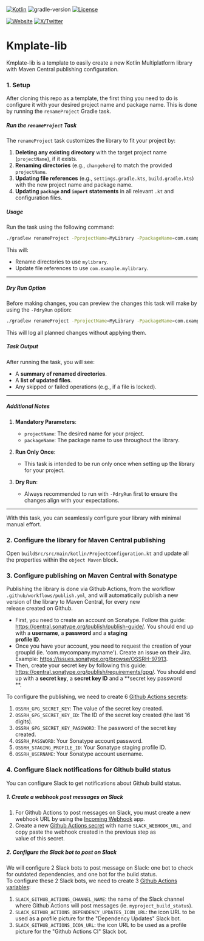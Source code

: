 [![Kotlin](https://img.shields.io/badge/kotlin-2.0.21-blue.svg?logo=kotlin)](http://kotlinlang.org)
![gradle-version](https://img.shields.io/badge/gradle-8.5.2-blue?logo=gradle)
[![License](https://img.shields.io/badge/License-Apache%202.0-green.svg)](https://opensource.org/licenses/Apache-2.0)

[![Website](https://img.shields.io/badge/Author-vivienmahe.com-purple)](https://vivienmahe.com/)
[![X/Twitter](https://img.shields.io/twitter/follow/VivienMahe)](https://twitter.com/VivienMahe)

# Kmplate-lib

Kmplate-lib is a template to easily create a new Kotlin Multiplatform library with Maven Central publishing configuration.

### 1. Setup
After cloning this repo as a template, the first thing you need to do is configure it with your desired project name and package name. This is done by running the `renameProject` Gradle task.

##### Run the `renameProject` Task
The `renameProject` task customizes the library to fit your project by:
1. **Deleting any existing directory** with the target project name (`projectName`), if it exists.
2. **Renaming directories** (e.g., `changehere`) to match the provided `projectName`.
3. **Updating file references** (e.g., `settings.gradle.kts`, `build.gradle.kts`) with the new project name and package name.
4. **Updating `package` and `import` statements** in all relevant `.kt` and configuration files.

##### Usage
Run the task using the following command:
```bash
./gradlew renameProject -PprojectName=MyLibrary -PpackageName=com.example.mylibrary
```

This will:
- Rename directories to use `mylibrary`.
- Update file references to use `com.example.mylibrary`.

---

##### Dry Run Option
Before making changes, you can preview the changes this task will make by using the `-PdryRun` option:

```bash
./gradlew renameProject -PprojectName=MyLibrary -PpackageName=com.example.mylibrary -PdryRun
```

This will log all planned changes without applying them.

##### Task Output
After running the task, you will see:
- A **summary of renamed directories**.
- A **list of updated files**.
- Any skipped or failed operations (e.g., if a file is locked).

---

##### Additional Notes
1. **Mandatory Parameters**:
   - `projectName`: The desired name for your project.
   - `packageName`: The package name to use throughout the library.

2. **Run Only Once**:
   - This task is intended to be run only once when setting up the library for your project.

3. **Dry Run**:
   - Always recommended to run with `-PdryRun` first to ensure the changes align with your expectations.

---

With this task, you can seamlessly configure your library with minimal manual effort.

### 2. Configure the library for Maven Central publishing
Open `buildSrc/src/main/kotlin/ProjectConfiguration.kt` and update all the properties within the `object Maven` block.

### 3. Configure publishing on Maven Central with Sonatype

Publishing the library is done via Github Actions, from the workflow `.github/workflows/publish.yml`, and will automatically publish a new version of the library to Maven Central, for every new  
release created on Github.

- First, you need to create an account on Sonatype. Follow this guide: https://central.sonatype.org/publish/publish-guide/. You should end up with a **username**, a **password** and a **staging  
  profile ID**.
- Once you have your account, you need to request the creation of your groupId (ie. 'com.mycompany.myname'). Create an issue on their Jira. Example: https://issues.sonatype.org/browse/OSSRH-97913.
- Then, create your secret key by following this guide: https://central.sonatype.org/publish/requirements/gpg/. You should end up with a **secret key**, a **secret key ID** and a **secret key password  
  **.

To configure the publishing, we need to create 6 [Github Actions secrets](https://docs.github.com/en/actions/security-guides/encrypted-secrets):

1. `OSSRH_GPG_SECRET_KEY`: The value of the secret key created.
2. `OSSRH_GPG_SECRET_KEY_ID`: The ID of the secret key created (the last 16 digits).
3. `OSSRH_GPG_SECRET_KEY_PASSWORD`: The password of the secret key created.
4. `OSSRH_PASSWORD`: Your Sonatype account password.
5. `OSSRH_STAGING_PROFILE_ID`: Your Sonatype staging profile ID.
6. `OSSRH_USERNAME`: Your Sonatype account username.

### 4. Configure Slack notifications for Github build status
You can configure Slack to get notifications about Github build status.

##### 1. Create a webhook post messages on Slack
1. For Github Actions to post messages on Slack, you must create a new webhook URL by using the [Incoming Webhook](https://slack.com/apps/A0F7XDUAZ-incoming-webhooks) app.
2. Create a new [Github Actions secret](https://docs.github.com/en/actions/security-guides/encrypted-secrets) with name `SLACK_WEBHOOK_URL`, and copy paste the webhook created in the previous step as  
   value of this secret.

##### 2. Configure the Slack bot to post on Slack
We will configure 2 Slack bots to post message on Slack: one bot to check for outdated dependencies, and one bot for the build status.  
To configure these 2 Slack bots, we need to create 3 [Github Actions variables](https://docs.github.com/en/actions/learn-github-actions/variables):

1. `SLACK_GITHUB_ACTIONS_CHANNEL_NAME`: the name of the Slack channel where Github Actions will post messages (ie. `myproject_build_status`).
2. `SLACK_GITHUB_ACTIONS_DEPENDENCY_UPDATES_ICON_URL`: the icon URL to be used as a profile picture for the "Dependency Updates" Slack bot.
3. `SLACK_GITHUB_ACTIONS_ICON_URL`: the icon URL to be used as a profile picture for the "Github Actions CI" Slack bot.

